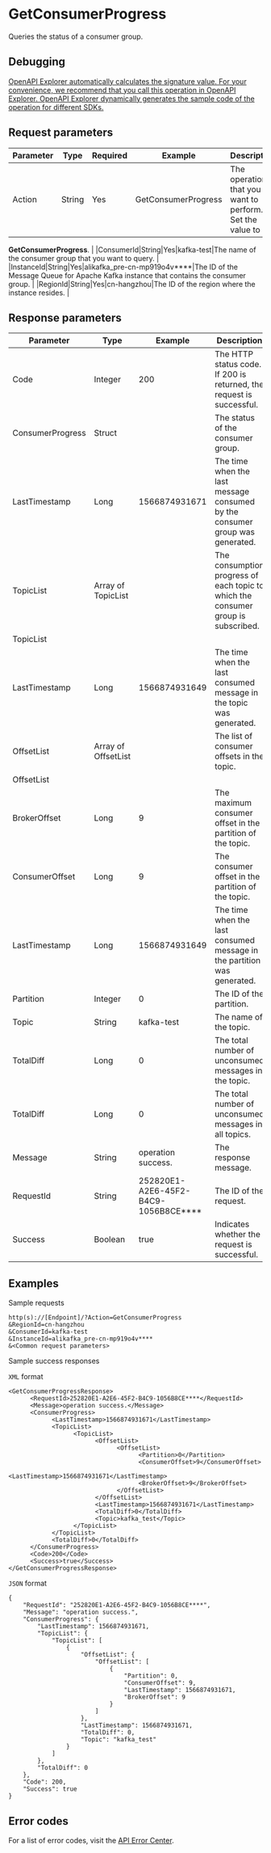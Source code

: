 # GetConsumerProgress

Queries the status of a consumer group.

## Debugging

[OpenAPI Explorer automatically calculates the signature value. For your convenience, we recommend that you call this operation in OpenAPI Explorer. OpenAPI Explorer dynamically generates the sample code of the operation for different SDKs.](https://api.aliyun.com/#product=alikafka&api=GetConsumerProgress&type=RPC&version=2019-09-16)

## Request parameters

|Parameter|Type|Required|Example|Description|
|---------|----|--------|-------|-----------|
|Action|String|Yes|GetConsumerProgress|The operation that you want to perform. Set the value to

 **GetConsumerProgress**. |
|ConsumerId|String|Yes|kafka-test|The name of the consumer group that you want to query. |
|InstanceId|String|Yes|alikafka\_pre-cn-mp919o4v\*\*\*\*|The ID of the Message Queue for Apache Kafka instance that contains the consumer group. |
|RegionId|String|Yes|cn-hangzhou|The ID of the region where the instance resides. |

## Response parameters

|Parameter|Type|Example|Description|
|---------|----|-------|-----------|
|Code|Integer|200|The HTTP status code. If 200 is returned, the request is successful. |
|ConsumerProgress|Struct| |The status of the consumer group. |
|LastTimestamp|Long|1566874931671|The time when the last message consumed by the consumer group was generated. |
|TopicList|Array of TopicList| |The consumption progress of each topic to which the consumer group is subscribed. |
|TopicList| | | |
|LastTimestamp|Long|1566874931649|The time when the last consumed message in the topic was generated. |
|OffsetList|Array of OffsetList| |The list of consumer offsets in the topic. |
|OffsetList| | | |
|BrokerOffset|Long|9|The maximum consumer offset in the partition of the topic. |
|ConsumerOffset|Long|9|The consumer offset in the partition of the topic. |
|LastTimestamp|Long|1566874931649|The time when the last consumed message in the partition was generated. |
|Partition|Integer|0|The ID of the partition. |
|Topic|String|kafka-test|The name of the topic. |
|TotalDiff|Long|0|The total number of unconsumed messages in the topic. |
|TotalDiff|Long|0|The total number of unconsumed messages in all topics. |
|Message|String|operation success.|The response message. |
|RequestId|String|252820E1-A2E6-45F2-B4C9-1056B8CE\*\*\*\*|The ID of the request. |
|Success|Boolean|true|Indicates whether the request is successful. |

## Examples

Sample requests

```
http(s)://[Endpoint]/?Action=GetConsumerProgress
&RegionId=cn-hangzhou
&ConsumerId=kafka-test
&InstanceId=alikafka_pre-cn-mp919o4v****
&<Common request parameters>
```

Sample success responses

`XML` format

```
<GetConsumerProgressResponse>
      <RequestId>252820E1-A2E6-45F2-B4C9-1056B8CE****</RequestId>
      <Message>operation success.</Message>
      <ConsumerProgress>
            <LastTimestamp>1566874931671</LastTimestamp>
            <TopicList>
                  <TopicList>
                        <OffsetList>
                              <OffsetList>
                                    <Partition>0</Partition>
                                    <ConsumerOffset>9</ConsumerOffset>
                                    <LastTimestamp>1566874931671</LastTimestamp>
                                    <BrokerOffset>9</BrokerOffset>
                              </OffsetList>
                        </OffsetList>
                        <LastTimestamp>1566874931671</LastTimestamp>
                        <TotalDiff>0</TotalDiff>
                        <Topic>kafka_test</Topic>
                  </TopicList>
            </TopicList>
            <TotalDiff>0</TotalDiff>
      </ConsumerProgress>
      <Code>200</Code>
      <Success>true</Success>
</GetConsumerProgressResponse>
```

`JSON` format

```
{
    "RequestId": "252820E1-A2E6-45F2-B4C9-1056B8CE****",
    "Message": "operation success.",
    "ConsumerProgress": {
        "LastTimestamp": 1566874931671,
        "TopicList": {
            "TopicList": [
				{
					"OffsetList": {
						"OffsetList": [
							{
								"Partition": 0,
								"ConsumerOffset": 9,
								"LastTimestamp": 1566874931671,
								"BrokerOffset": 9
							}
						]
					},
					"LastTimestamp": 1566874931671,
					"TotalDiff": 0,
					"Topic": "kafka_test"
				}
            ]
        },
        "TotalDiff": 0
    },
    "Code": 200,
    "Success": true
}
```

## Error codes

For a list of error codes, visit the [API Error Center](https://error-center.alibabacloud.com/status/product/alikafka).

